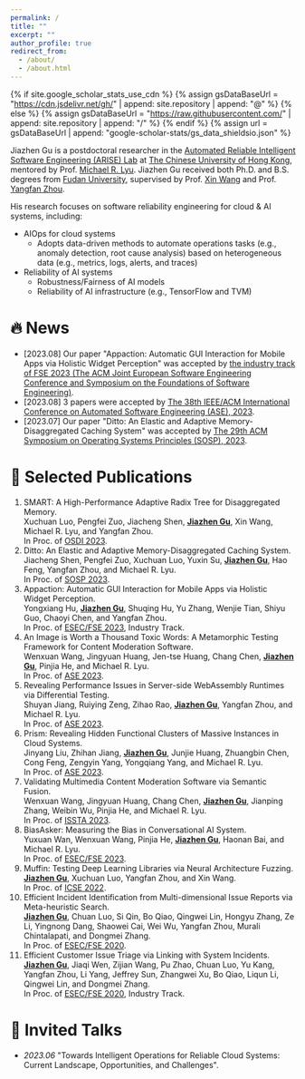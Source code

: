 ```yaml
---
permalink: /
title: ""
excerpt: ""
author_profile: true
redirect_from: 
  - /about/
  - /about.html
---
```


{% if site.google_scholar_stats_use_cdn %}
{% assign gsDataBaseUrl = "https://cdn.jsdelivr.net/gh/" | append: site.repository | append: "@" %}
{% else %}
{% assign gsDataBaseUrl = "https://raw.githubusercontent.com/" | append: site.repository | append: "/" %}
{% endif %}
{% assign url = gsDataBaseUrl | append: "google-scholar-stats/gs_data_shieldsio.json" %}

<span class='anchor' id='about-me'></span>

Jiazhen Gu is a postdoctoral researcher in the [Automated Reliable Intelligent Software Engineering (ARISE) Lab](http://ariselab.cse.cuhk.edu.hk/) at [The Chinese University of Hong Kong](https://www.cuhk.edu.hk/), mentored by Prof. [Michael R. Lyu](https://www.cse.cuhk.edu.hk/lyu/). Jiazhen Gu received both Ph.D. and B.S. degrees from [Fudan University](https://www.fudan.edu.cn/), supervised by Prof. [Xin Wang](https://faculty.fudan.edu.cn/wangxin/zh_CN/) and Prof. [Yangfan Zhou](https://appsrv.cse.cuhk.edu.hk/~yfzhou/).

His research focuses on software reliability engineering for cloud & AI systems, including:

- AIOps for cloud systems
  - Adopts data-driven methods to automate operations tasks (e.g., anomaly detection, root cause analysis) based on heterogeneous data (e.g., metrics, logs, alerts, and traces)
- Reliability of AI systems
  - Robustness/Fairness of AI models
  - Reliability of AI infrastructure (e.g., TensorFlow and TVM)


# 🔥 News
- [2023.08] Our paper "Appaction: Automatic GUI Interaction for Mobile Apps via Holistic Widget Perception" was accepted by [the industry track of FSE 2023 (The ACM Joint European Software Engineering Conference and Symposium on the Foundations of Software Engineering)](https://conf.researchr.org/home/fse-2023/).
- [2023.08] 3 papers were accepted by [The 38th IEEE/ACM International Conference on Automated Software Engineering (ASE), 2023](https://conf.researchr.org/home/ase-2023). 
- [2023.07] Our paper "Ditto: An Elastic and Adaptive Memory-Disaggregated Caching
  System" was accepted by [The 29th ACM Symposium on Operating Systems Principles (SOSP), 2023](https://sosp2023.mpi-sws.org/).

# 📝 Selected Publications 

1. SMART: A High-Performance Adaptive Radix Tree for Disaggregated Memory.\
   Xuchuan Luo, Pengfei Zuo, Jiacheng Shen, **<u>Jiazhen Gu</u>**, Xin Wang, Michael R. Lyu, and Yangfan Zhou.\
   In Proc. of [OSDI 2023](https://www.usenix.org/conference/osdi23).
2. Ditto: An Elastic and Adaptive Memory-Disaggregated Caching System.\
   Jiacheng Shen, Pengfei Zuo, Xuchuan Luo, Yuxin Su, **<u>Jiazhen Gu</u>**, Hao Feng, Yangfan Zhou, and Michael R. Lyu.\
   In Proc. of [SOSP 2023](https://sosp2023.mpi-sws.org/).
3. Appaction: Automatic GUI Interaction for Mobile Apps via Holistic Widget Perception.\
   Yongxiang Hu, **<u>Jiazhen Gu</u>**, Shuqing Hu, Yu Zhang, Wenjie Tian, Shiyu Guo, Chaoyi Chen, and Yangfan Zhou.\
   In Proc. of [ESEC/FSE 2023](https://conf.researchr.org/home/fse-2023), Industry Track.
4. An Image is Worth a Thousand Toxic Words: A Metamorphic Testing Framework for Content Moderation Software.\
   Wenxuan Wang, Jingyuan Huang, Jen-tse Huang, Chang Chen, **<u>Jiazhen Gu</u>**, Pinjia He, and Michael R. Lyu.\
   In Proc. of [ASE 2023](https://conf.researchr.org/home/ase-2023).
5. Revealing Performance Issues in Server-side WebAssembly Runtimes via Differential Testing.\
   Shuyan Jiang, Ruiying Zeng, Zihao Rao, **<u>Jiazhen Gu</u>**, Yangfan Zhou, and Michael R. Lyu.\
   In Proc. of [ASE 2023](https://conf.researchr.org/home/ase-2023).
6. Prism: Revealing Hidden Functional Clusters of Massive Instances in Cloud Systems.\
   Jinyang Liu, Zhihan Jiang, **<u>Jiazhen Gu</u>**, Junjie Huang, Zhuangbin Chen, Cong Feng, Zengyin Yang, Yongqiang Yang, and Michael R. Lyu.\
   In Proc. of [ASE 2023](https://conf.researchr.org/home/ase-2023).
7. Validating Multimedia Content Moderation Software via Semantic Fusion.\
   Wenxuan Wang, Jingyuan Huang, Chang Chen, **<u>Jiazhen Gu</u>**, Jianping Zhang, Weibin Wu, Pinjia He, and Michael R. Lyu.\
   In Proc. of [ISSTA 2023](https://conf.researchr.org/home/issta-2023).
8. BiasAsker: Measuring the Bias in Conversational AI System.\
   Yuxuan Wan, Wenxuan Wang, Pinjia He, **<u>Jiazhen Gu</u>**, Haonan Bai, and Michael R. Lyu.\
   In Proc. of [ESEC/FSE 2023](https://conf.researchr.org/home/fse-2023).
9. Muffin: Testing Deep Learning Libraries via Neural Architecture Fuzzing.
    **<u>Jiazhen Gu</u>**, Xuchuan Luo, Yangfan Zhou, and Xin Wang.\
    In Proc. of [ICSE 2022](https://conf.researchr.org/home/icse-2022).
10. Efficient Incident Identification from Multi-dimensional Issue Reports via Meta-heuristic Search.\
    **<u>Jiazhen Gu</u>**, Chuan Luo, Si Qin, Bo Qiao, Qingwei Lin, Hongyu Zhang, Ze Li, Yingnong Dang, Shaowei Cai, Wei Wu, Yangfan Zhou, Murali Chintalapati, and Dongmei Zhang.\
    In Proc. of [ESEC/FSE 2020](https://2020.esec-fse.org/).
11. Efficient Customer Issue Triage via Linking with System Incidents.\
    **<u>Jiazhen Gu</u>**, Jiaqi Wen, Zijian Wang, Pu Zhao, Chuan Luo, Yu Kang, Yangfan Zhou, Li Yang, Jeffrey Sun, Zhangwei Xu, Bo Qiao, Liqun Li, Qingwei Lin, and Dongmei Zhang.\
    In Proc. of [ESEC/FSE 2020](https://2020.esec-fse.org/), Industry Track.



<!-- <div class='paper-box'><div class='paper-box-image'><div><div class="badge">CVPR 2016</div><img src='images/500x300.png' alt="sym" width="100%"></div></div>
<div class='paper-box-text' markdown="1">

[Deep Residual Learning for Image Recognition](https://openaccess.thecvf.com/content_cvpr_2016/papers/He_Deep_Residual_Learning_CVPR_2016_paper.pdf)

**Kaiming He**, Xiangyu Zhang, Shaoqing Ren, Jian Sun -->

<!-- # 🎖 Honors and Awards
- *2021.10* Lorem ipsum dolor sit amet, consectetur adipiscing elit. Vivamus ornare aliquet ipsum, ac tempus justo dapibus sit amet. 
- *2021.09* Lorem ipsum dolor sit amet, consectetur adipiscing elit. Vivamus ornare aliquet ipsum, ac tempus justo dapibus sit amet.  -->

# 💬 Invited Talks
- *2023.06* "Towards Intelligent Operations for Reliable Cloud Systems: Current Landscape, Opportunities, and Challenges".